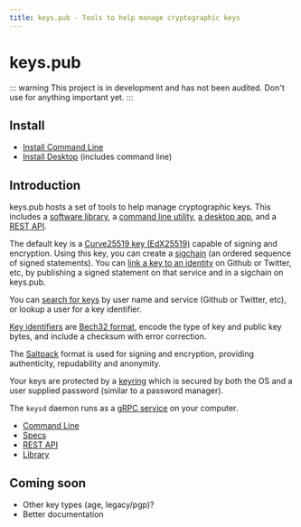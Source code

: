 ```yaml
---
title: keys.pub - Tools to help manage cryptographic keys
---
```


# keys.pub

::: warning
This project is in development and has not been audited. Don't use for anything important yet.
:::

## Install

- [Install Command Line](docs/cli/install.md)
- [Install Desktop](docs/desktop/install.md) (includes command line)

## Introduction

keys.pub hosts a set of tools to help manage cryptographic keys. This includes a [software library](/docs/lib/), a [command line utility](/docs/cli/), [a desktop app](/docs/desktop/install.md), and a [REST API](docs/restapi/).

The default key is a [Curve25519 key (EdX25519)](/docs/specs/keys.md) capable of signing and encryption.
Using this key, you can create a [sigchain](/docs/specs/sigchain.md) (an ordered sequence of signed statements).
You can [link a key to an identity](docs/specs/user.md) on Github or Twitter, etc, by publishing a signed statement on that service and in a sigchain on keys.pub.

You can [search for keys](docs/restapi/user.md#search) by user name and service (Github or Twitter, etc), or lookup a user for a key identifier.

[Key identifiers](/docs/specs/kid.md) are [Bech32 format](https://github.com/bitcoin/bips/blob/master/bip-0173.mediawiki), encode the type of key and public key bytes, and include a checksum with error correction.

The [Saltpack](https://saltpack.org) format is used for signing and encryption, providing authenticity, repudability and anonymity.

Your keys are protected by a [keyring](docs/specs/keyring.md) which is secured by both the OS and a user supplied password (similar to a password manager).

The `keysd` daemon runs as a [gRPC service](/docs/service.md) on your computer.

- [Command Line](/docs/cli/)
- [Specs](/docs/specs/)
- [REST API](/docs/restapi/)
- [Library](/docs/lib/)

## Coming soon

- Other key types (age, legacy/pgp)?
- Better documentation

